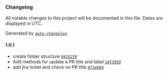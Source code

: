 ### Changelog

All notable changes to this project will be documented in this file. Dates are displayed in UTC.

Generated by [`auto-changelog`](https://github.com/CookPete/auto-changelog).

#### 1.0.1

- create folder structure [`04152f0`](https://github.com/pagopa/danger-plugin/commit/04152f0e8670881b072019674560c95607f9b4e7)
- Add methods for update a PR title and label [`14f3959`](https://github.com/pagopa/danger-plugin/commit/14f395949d3fd116f9cedda4e8a343779d19f660)
- add jira ticket and check on PR title [`8f2e669`](https://github.com/pagopa/danger-plugin/commit/8f2e66955007d3fd5a738e04c32ba36580d60f89)
